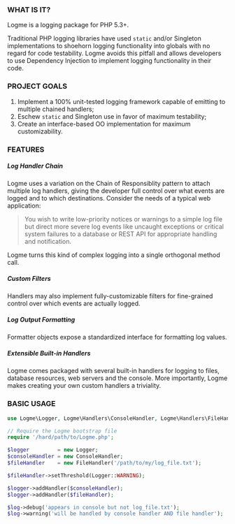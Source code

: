 ### WHAT IS IT?

Logme is a logging package for PHP 5.3+.

Traditional PHP logging libraries have used `static` and/or Singleton
implementations to shoehorn logging functionality into globals with
no regard for code testability. Logme avoids this pitfall and allows
developers to use Dependency Injection to implement logging functionality
in their code.

### PROJECT GOALS

1. Implement a 100% unit-tested logging framework capable of emitting to
multiple chained handlers;
2. Eschew `static` and Singleton use in favor of maximum testability;
3. Create an interface-based OO implementation for maximum customizability.

### FEATURES

##### Log Handler Chain

Logme uses a variation on the Chain of Responsiblity pattern to attach
multiple log handlers, giving the developer full control over what events
are logged and to which destinations. Consider the needs of a typical web
application:

> You wish to write low-priority notices or warnings to a simple log file
but direct more severe log events like uncaught exceptions or critical
system failures to a database or REST API for appropriate handling and
notification.

Logme turns this kind of complex logging into a single orthogonal method
call.

##### Custom Filters

Handlers may also implement fully-customizable filters for fine-grained
control over which events are actually logged.

##### Log Output Formatting

Formatter objects expose a standardized interface for formatting log values.

##### Extensible Built-in Handlers

Logme comes packaged with several built-in handlers for logging to files,
database resources, web servers and the console. More importantly, Logme
makes creating your own custom handlers a triviality.

### BASIC USAGE

```php
use Logme\Logger, Logme\Handlers\ConsoleHandler, Logme\Handlers\FileHandler;

// Require the Logme bootstrap file
require '/hard/path/to/Logme.php';

$logger         = new Logger;
$consoleHandler = new ConsoleHandler;
$fileHandler    = new FileHandler('/path/to/my/log_file.txt');

$fileHandler->setThreshold(Logger::WARNING);

$logger->addHandler($consoleHandler);
$logger->addHandler($fileHandler);

$log->debug('appears in console but not log_file.txt');
$log->warning('will be handled by console handler AND file handler');
```
